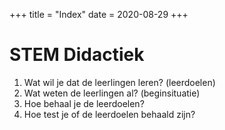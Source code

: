 +++
title = "Index"
date = 2020-08-29
+++
<div style="white-space: normal;" class="markdown-body"><h1 id="stem-didactiek">STEM Didactiek</h1>
</div><ol><li>Wat wil je dat de leerlingen leren? (leerdoelen)</li><li>Wat weten de leerlingen al? (beginsituatie)</li><li>Hoe behaal je de leerdoelen?</li><li>Hoe test je of de leerdoelen behaald zijn?</li></ol>